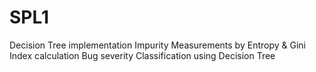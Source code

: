 # SPL1

Decision Tree implementation
Impurity Measurements by Entropy & Gini Index calculation
Bug severity Classification using Decision Tree
